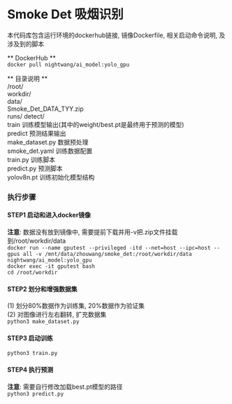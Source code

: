 # Smoke Det 吸烟识别  
  
本代码库包含运行环境的dockerhub链接, 镜像Dockerfile, 相关启动命令说明, 及涉及到的脚本  
  
** DockerHub **  
`docker pull nightwang/ai_model:yolo_gpu`  
  
** 目录说明 **  
/root/  
    workdir/  
        data/  
            Smoke_Det_DATA_TYY.zip  
        runs/
            detect/  
                train  训练模型输出(其中的weight/best.pt是最终用于预测的模型)  
                predict  预测结果输出  
        make_dataset.py  数据预处理  
        smoke_det.yaml  训练数据配置  
        train.py  训练脚本  
        predict.py  预测脚本  
        yolov8n.pt  训练初始化模型结构  

### 执行步骤  
#### STEP1 启动和进入docker镜像  
**注意**: 数据没有放到镜像中, 需要提前下载并用-v把.zip文件挂载到/root/workdir/data  
`docker run --name gputest --privileged -itd --net=host --ipc=host --gpus all -v /mnt/data/zhouwang/smoke_det:/root/workdir/data nightwang/ai_model:yolo_gpu`  
`docker exec -it gputest bash`  
`cd /root/workdir`  
#### STEP2 划分和增强数据集  
(1) 划分80%数据作为训练集, 20%数据作为验证集  
(2) 对图像进行左右翻转, 扩充数据集  
`python3 make_dataset.py`  
#### STEP3 启动训练  
`python3 train.py`  
#### STEP4 执行预测  
**注意**: 需要自行修改加载best.pt模型的路径  
`python3 predict.py`  